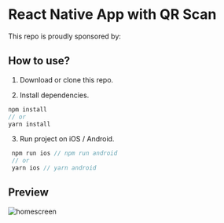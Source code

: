 # React Native App with QR Scan

This repo is proudly sponsored by:

## How to use?

1. Download or clone this repo.

2. Install dependencies.

```js
npm install
// or
yarn install
```

3. Run project on iOS / Android.

```js
 npm run ios // npm run android
 // or
 yarn ios // yarn android
```

## Preview

![homescreen](https://raw.githubusercontent.com/chihabSD/mywallet/blob/main/assets/images/banner.png)
